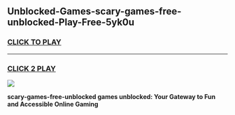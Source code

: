 
## Unblocked-Games-scary-games-free-unblocked-Play-Free-5yk0u
<h3>
<a href="https://premium76.site?title=scary-games-free-unblocked&ref=22A">CLICK TO PLAY</a></h3>
<hr>

<h3>
<a href="https://premium76.site?title=scary-games-free-unblocked&ref=22A">CLICK 2 PLAY</a>
  
</h3>

<a href="https://premium76.site?title=scary-games-free-unblocked&ref=22A"><img src="https://clearcache.store/games.png"></a>


**scary-games-free-unblocked games unblocked: Your Gateway to Fun and Accessible Online Gaming**
